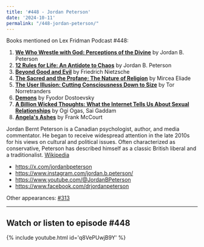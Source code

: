 ```yaml
---
title: '#448 - Jordan Peterson'
date: '2024-10-11'
permalink: "/448-jordan-peterson/"
---
```


Books mentioned on Lex Fridman Podcast #448:

1. <b><a href="https://amzn.to/3Y2zR6D" target="_blank" rel="sponsored noopener noreferrer">We Who Wrestle with God: Perceptions of the Divine</a></b> by Jordan B. Peterson
2. <b><a href="https://amzn.to/4dEeuyo" target="_blank" rel="sponsored noopener noreferrer">12 Rules for Life: An Antidote to Chaos</a></b> by Jordan B. Peterson
3. <b><a href="https://amzn.to/3NkNXeV" target="_blank" rel="sponsored noopener noreferrer">Beyond Good and Evil</a></b> by Friedrich Nietzsche
4. <b><a href="https://amzn.to/4eSiU5Q" target="_blank" rel="sponsored noopener noreferrer">The Sacred and the Profane; The Nature of Religion</a></b> by Mircea Eliade
5. <b><a href="https://amzn.to/3YnhAlO" target="_blank" rel="sponsored noopener noreferrer">The User Illusion: Cutting Consciousness Down to Size</a></b> by Tor Norretranders
6. <b><a href="https://amzn.to/403IKj4" target="_blank" rel="sponsored noopener noreferrer">Demons</a></b> by Fyodor Dostoevsky
7. <b><a href="https://amzn.to/3BJmgd9" target="_blank" rel="sponsored noopener noreferrer">A Billion Wicked Thoughts: What the Internet Tells Us About Sexual Relationships</a></b> by Ogi Ogas, Sai Gaddam
8. <b><a href="https://amzn.to/3NoUPYE" target="_blank" rel="sponsored noopener noreferrer">Angela's Ashes</a></b> by Frank McCourt

<!--more-->

Jordan Bernt Peterson is a Canadian psychologist, author, and media commentator. He began to receive widespread attention in the late 2010s for his views on cultural and political issues. Often characterized as conservative, Peterson has described himself as a classic British liberal and a traditionalist. <a href="https://en.wikipedia.org/wiki/Jordan_Peterson" target="_blank">Wikipedia</a>

- <a href="https://x.com/jordanbpeterson" target="_blank">https://x.com/jordanbpeterson</a>
- <a href="https://www.instagram.com/jordan.b.peterson/" target="_blank">https://www.instagram.com/jordan.b.peterson/</a>
- <a href="https://www.youtube.com/@JordanBPeterson" target="_blank">https://www.youtube.com/@JordanBPeterson</a>
- <a href="https://www.facebook.com/drjordanpeterson" target="_blank">https://www.facebook.com/drjordanpeterson</a>

Other appearances: [\#313](/313-jordan-peterson/)

- - - - - -

## Watch or listen to episode #448

{% include youtube.html id='q8VePUwjB9Y' %}